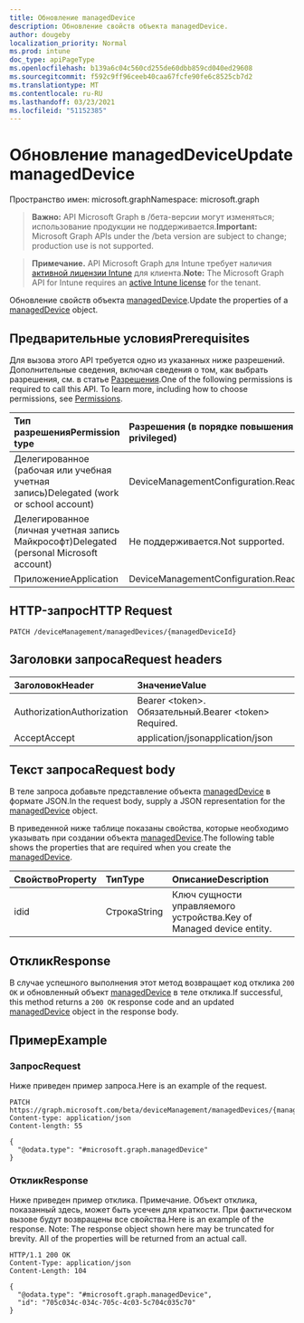 ```yaml
---
title: Обновление managedDevice
description: Обновление свойств объекта managedDevice.
author: dougeby
localization_priority: Normal
ms.prod: intune
doc_type: apiPageType
ms.openlocfilehash: b139a6c04c560cd255de60dbb859cd040ed29608
ms.sourcegitcommit: f592c9ff96ceeb40caa67fcfe90fe6c8525cb7d2
ms.translationtype: MT
ms.contentlocale: ru-RU
ms.lasthandoff: 03/23/2021
ms.locfileid: "51152385"
---
```

# <a name="update-manageddevice"></a><span data-ttu-id="20e32-103">Обновление managedDevice</span><span class="sxs-lookup"><span data-stu-id="20e32-103">Update managedDevice</span></span>

<span data-ttu-id="20e32-104">Пространство имен: microsoft.graph</span><span class="sxs-lookup"><span data-stu-id="20e32-104">Namespace: microsoft.graph</span></span>

> <span data-ttu-id="20e32-105">**Важно:** API Microsoft Graph в /бета-версии могут изменяться; использование продукции не поддерживается.</span><span class="sxs-lookup"><span data-stu-id="20e32-105">**Important:** Microsoft Graph APIs under the /beta version are subject to change; production use is not supported.</span></span>

> <span data-ttu-id="20e32-106">**Примечание.** API Microsoft Graph для Intune требует наличия [активной лицензии Intune](https://go.microsoft.com/fwlink/?linkid=839381) для клиента.</span><span class="sxs-lookup"><span data-stu-id="20e32-106">**Note:** The Microsoft Graph API for Intune requires an [active Intune license](https://go.microsoft.com/fwlink/?linkid=839381) for the tenant.</span></span>

<span data-ttu-id="20e32-107">Обновление свойств объекта [managedDevice](../resources/intune-shared-manageddevice.md).</span><span class="sxs-lookup"><span data-stu-id="20e32-107">Update the properties of a [managedDevice](../resources/intune-shared-manageddevice.md) object.</span></span>

## <a name="prerequisites"></a><span data-ttu-id="20e32-108">Предварительные условия</span><span class="sxs-lookup"><span data-stu-id="20e32-108">Prerequisites</span></span>
<span data-ttu-id="20e32-p101">Для вызова этого API требуется одно из указанных ниже разрешений. Дополнительные сведения, включая сведения о том, как выбрать разрешения, см. в статье [Разрешения](/graph/permissions-reference).</span><span class="sxs-lookup"><span data-stu-id="20e32-p101">One of the following permissions is required to call this API. To learn more, including how to choose permissions, see [Permissions](/graph/permissions-reference).</span></span>

|<span data-ttu-id="20e32-111">Тип разрешения</span><span class="sxs-lookup"><span data-stu-id="20e32-111">Permission type</span></span>|<span data-ttu-id="20e32-112">Разрешения (в порядке повышения привилегий)</span><span class="sxs-lookup"><span data-stu-id="20e32-112">Permissions (from least to most privileged)</span></span>|
|:---|:---|
|<span data-ttu-id="20e32-113">Делегированное (рабочая или учебная учетная запись)</span><span class="sxs-lookup"><span data-stu-id="20e32-113">Delegated (work or school account)</span></span>|<span data-ttu-id="20e32-114">DeviceManagementConfiguration.ReadWrite.All</span><span class="sxs-lookup"><span data-stu-id="20e32-114">DeviceManagementConfiguration.ReadWrite.All</span></span>|
|<span data-ttu-id="20e32-115">Делегированное (личная учетная запись Майкрософт)</span><span class="sxs-lookup"><span data-stu-id="20e32-115">Delegated (personal Microsoft account)</span></span>|<span data-ttu-id="20e32-116">Не поддерживается.</span><span class="sxs-lookup"><span data-stu-id="20e32-116">Not supported.</span></span>|
|<span data-ttu-id="20e32-117">Приложение</span><span class="sxs-lookup"><span data-stu-id="20e32-117">Application</span></span>|<span data-ttu-id="20e32-118">DeviceManagementConfiguration.ReadWrite.All</span><span class="sxs-lookup"><span data-stu-id="20e32-118">DeviceManagementConfiguration.ReadWrite.All</span></span>|

## <a name="http-request"></a><span data-ttu-id="20e32-119">HTTP-запрос</span><span class="sxs-lookup"><span data-stu-id="20e32-119">HTTP Request</span></span>
<!-- {
  "blockType": "ignored"
}
-->
``` http
PATCH /deviceManagement/managedDevices/{managedDeviceId}
```

## <a name="request-headers"></a><span data-ttu-id="20e32-120">Заголовки запроса</span><span class="sxs-lookup"><span data-stu-id="20e32-120">Request headers</span></span>
|<span data-ttu-id="20e32-121">Заголовок</span><span class="sxs-lookup"><span data-stu-id="20e32-121">Header</span></span>|<span data-ttu-id="20e32-122">Значение</span><span class="sxs-lookup"><span data-stu-id="20e32-122">Value</span></span>|
|:---|:---|
|<span data-ttu-id="20e32-123">Authorization</span><span class="sxs-lookup"><span data-stu-id="20e32-123">Authorization</span></span>|<span data-ttu-id="20e32-124">Bearer &lt;token&gt;. Обязательный.</span><span class="sxs-lookup"><span data-stu-id="20e32-124">Bearer &lt;token&gt; Required.</span></span>|
|<span data-ttu-id="20e32-125">Accept</span><span class="sxs-lookup"><span data-stu-id="20e32-125">Accept</span></span>|<span data-ttu-id="20e32-126">application/json</span><span class="sxs-lookup"><span data-stu-id="20e32-126">application/json</span></span>|

## <a name="request-body"></a><span data-ttu-id="20e32-127">Текст запроса</span><span class="sxs-lookup"><span data-stu-id="20e32-127">Request body</span></span>
<span data-ttu-id="20e32-128">В теле запроса добавьте представление объекта [managedDevice](../resources/intune-shared-manageddevice.md) в формате JSON.</span><span class="sxs-lookup"><span data-stu-id="20e32-128">In the request body, supply a JSON representation for the [managedDevice](../resources/intune-shared-manageddevice.md) object.</span></span>

<span data-ttu-id="20e32-129">В приведенной ниже таблице показаны свойства, которые необходимо указывать при создании объекта [managedDevice](../resources/intune-shared-manageddevice.md).</span><span class="sxs-lookup"><span data-stu-id="20e32-129">The following table shows the properties that are required when you create the [managedDevice](../resources/intune-shared-manageddevice.md).</span></span>

|<span data-ttu-id="20e32-130">Свойство</span><span class="sxs-lookup"><span data-stu-id="20e32-130">Property</span></span>|<span data-ttu-id="20e32-131">Тип</span><span class="sxs-lookup"><span data-stu-id="20e32-131">Type</span></span>|<span data-ttu-id="20e32-132">Описание</span><span class="sxs-lookup"><span data-stu-id="20e32-132">Description</span></span>|
|:---|:---|:---|
|<span data-ttu-id="20e32-133">id</span><span class="sxs-lookup"><span data-stu-id="20e32-133">id</span></span>|<span data-ttu-id="20e32-134">Строка</span><span class="sxs-lookup"><span data-stu-id="20e32-134">String</span></span>|<span data-ttu-id="20e32-135">Ключ сущности управляемого устройства.</span><span class="sxs-lookup"><span data-stu-id="20e32-135">Key of Managed device entity.</span></span>|



## <a name="response"></a><span data-ttu-id="20e32-136">Отклик</span><span class="sxs-lookup"><span data-stu-id="20e32-136">Response</span></span>
<span data-ttu-id="20e32-137">В случае успешного выполнения этот метод возвращает код отклика `200 OK` и обновленный объект [managedDevice](../resources/intune-shared-manageddevice.md) в теле отклика.</span><span class="sxs-lookup"><span data-stu-id="20e32-137">If successful, this method returns a `200 OK` response code and an updated [managedDevice](../resources/intune-shared-manageddevice.md) object in the response body.</span></span>

## <a name="example"></a><span data-ttu-id="20e32-138">Пример</span><span class="sxs-lookup"><span data-stu-id="20e32-138">Example</span></span>

### <a name="request"></a><span data-ttu-id="20e32-139">Запрос</span><span class="sxs-lookup"><span data-stu-id="20e32-139">Request</span></span>
<span data-ttu-id="20e32-140">Ниже приведен пример запроса.</span><span class="sxs-lookup"><span data-stu-id="20e32-140">Here is an example of the request.</span></span>
``` http
PATCH https://graph.microsoft.com/beta/deviceManagement/managedDevices/{managedDeviceId}
Content-type: application/json
Content-length: 55

{
  "@odata.type": "#microsoft.graph.managedDevice"
}
```

### <a name="response"></a><span data-ttu-id="20e32-141">Отклик</span><span class="sxs-lookup"><span data-stu-id="20e32-141">Response</span></span>
<span data-ttu-id="20e32-p102">Ниже приведен пример отклика. Примечание. Объект отклика, показанный здесь, может быть усечен для краткости. При фактическом вызове будут возвращены все свойства.</span><span class="sxs-lookup"><span data-stu-id="20e32-p102">Here is an example of the response. Note: The response object shown here may be truncated for brevity. All of the properties will be returned from an actual call.</span></span>
``` http
HTTP/1.1 200 OK
Content-Type: application/json
Content-Length: 104

{
  "@odata.type": "#microsoft.graph.managedDevice",
  "id": "705c034c-034c-705c-4c03-5c704c035c70"
}
```




